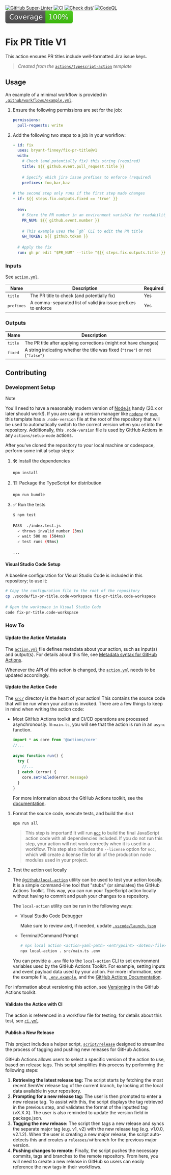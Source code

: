 [![GitHub Super-Linter](https://github.com/bryant-finney/fix-pr-title/actions/workflows/linter.yml/badge.svg)](https://github.com/super-linter/super-linter)
![CI](https://github.com/bryant-finney/fix-pr-title/actions/workflows/ci.yml/badge.svg)
[![Check dist/](https://github.com/bryant-finney/fix-pr-title/actions/workflows/check-dist.yml/badge.svg)](https://github.com/actions/typescript-action/actions/workflows/check-dist.yml)
[![CodeQL](https://github.com/bryant-finney/fix-pr-title/actions/workflows/codeql-analysis.yml/badge.svg)](https://github.com/bryant-finney/fix-pr-title/actions/workflows/codeql-analysis.yml)
[![Coverage](./badges/coverage.svg)](./badges/coverage.svg)

# Fix PR Title V1

This action ensures PR titles include well-formatted Jira issue keys.

> _Created from the_ [`actions/typescript-action`] _template_

[`actions/typescript-action`]: https://github.com/actions/typescript-action

## Usage

An example of a minimal workflow is provided in
[`.github/workflows/example.yml`](./.github/workflows/example.yml).

1. Ensure the following permissions are set for the job:
   ```yaml
   permissions:
     pull-requests: write
   ```
2. Add the following two steps to a job in your workflow:

   ```yaml
   - id: fix
     uses: bryant-finney/fix-pr-title@v1
     with:
       # Check (and potentially fix) this string (required)
       title: ${{ github.event.pull_request.title }}

       # Specify which jira issue prefixes to enforce (required)
       prefixes: foo,bar,baz

   # the second step only runs if the first step made changes
   - if: ${{ steps.fix.outputs.fixed == 'true' }}

     env:
       # Store the PR number in an environment variable for readability
       PR_NUM: ${{ github.event.number }}

       # This example uses the `gh` CLI to edit the PR title
       GH_TOKEN: ${{ github.token }}

     # Apply the fix
     run: gh pr edit "$PR_NUM" --title "${{ steps.fix.outputs.title }}"
   ```

### Inputs

See [`action.yml`](./action.yml).

| Name       | Description                                                    | Required |
| ---------- | -------------------------------------------------------------- | -------- |
| `title`    | The PR title to check (and potentially fix)                    | Yes      |
| `prefixes` | A comma-separated list of valid jira issue prefixes to enforce | Yes      |

### Outputs

| Name    | Description                                                                   |
| ------- | ----------------------------------------------------------------------------- |
| `title` | The PR title after applying corrections (might not have changes)              |
| `fixed` | A string indicating whether the title was fixed (`"true"`) or not (`"false"`) |

## Contributing

### Development Setup

> [!NOTE]
>
> You'll need to have a reasonably modern version of
> [Node.js](https://nodejs.org) handy (20.x or later should work!). If you are
> using a version manager like [`nodenv`](https://github.com/nodenv/nodenv) or
> [`nvm`](https://github.com/nvm-sh/nvm), this template has a `.node-version`
> file at the root of the repository that will be used to automatically switch
> to the correct version when you `cd` into the repository. Additionally, this
> `.node-version` file is used by GitHub Actions in any `actions/setup-node`
> actions.

After you've cloned the repository to your local machine or codespace, perform
some initial setup steps:

1. 🛠 Install the dependencies

   ```bash
   npm install
   ```

1. 🏗 Package the TypeScript for distribution

   ```bash
   npm run bundle
   ```

1. ✅ Run the tests

   ```bash
   $ npm test

   PASS  ./index.test.js
     ✓ throws invalid number (3ms)
     ✓ wait 500 ms (504ms)
     ✓ test runs (95ms)

   ...
   ```

#### Visual Studio Code Setup

A baseline configuration for Visual Studio Code is included in this repository;
to use it:

```sh
# Copy the configuration file to the root of the repository
cp .vscode/fix-pr-title.code-workspace fix-pr-title.code-workspace

# Open the workspace in Visual Studio Code
code fix-pr-title.code-workspace
```

### How To

#### Update the Action Metadata

The [`action.yml`](action.yml) file defines metadata about your action, such as
input(s) and output(s). For details about this file, see
[Metadata syntax for GitHub Actions](https://docs.github.com/en/actions/creating-actions/metadata-syntax-for-github-actions).

Whenever the API of this action is changed, the [`action.yml`](action.yml) needs
to be updated accordingly.

#### Update the Action Code

The [`src/`](./src/) directory is the heart of your action! This contains the
source code that will be run when your action is invoked. There are a few things
to keep in mind when writing the action code:

- Most GitHub Actions toolkit and CI/CD operations are processed asynchronously.
  In `main.ts`, you will see that the action is run in an `async` function.

  ```javascript
  import * as core from '@actions/core'
  //...

  async function run() {
    try {
      //...
    } catch (error) {
      core.setFailed(error.message)
    }
  }
  ```

  For more information about the GitHub Actions toolkit, see the
  [documentation](https://github.com/actions/toolkit/blob/master/README.md).

1. Format the source code, execute tests, and build the `dist`

   ```bash
   npm run all
   ```

   > This step is important! It will run [`ncc`](https://github.com/vercel/ncc)
   > to build the final JavaScript action code with all dependencies included.
   > If you do not run this step, your action will not work correctly when it is
   > used in a workflow. This step also includes the `--license` option for
   > `ncc`, which will create a license file for all of the production node
   > modules used in your project.

1. Test the action out locally

   The [`@github/local-action`](https://github.com/github/local-action) utility
   can be used to test your action locally. It is a simple command-line tool
   that "stubs" (or simulates) the GitHub Actions Toolkit. This way, you can run
   your TypeScript action locally without having to commit and push your changes
   to a repository.

   The `local-action` utility can be run in the following ways:

   - Visual Studio Code Debugger

     Make sure to review and, if needed, update
     [`.vscode/launch.json`](./.vscode/launch.json)

   - Terminal/Command Prompt

     ```bash
     # npx local action <action-yaml-path> <entrypoint> <dotenv-file>
     npx local-action . src/main.ts .env
     ```

   You can provide a `.env` file to the `local-action` CLI to set environment
   variables used by the GitHub Actions Toolkit. For example, setting inputs and
   event payload data used by your action. For more information, see the example
   file, [`.env.example`](./.env.example), and the
   [GitHub Actions Documentation](https://docs.github.com/en/actions/learn-github-actions/variables#default-environment-variables).

For information about versioning this action, see
[Versioning](https://github.com/actions/toolkit/blob/master/docs/action-versioning.md)
in the GitHub Actions toolkit.

#### Validate the Action with CI

The action is referenced in a workflow file for testing; for details about this
test, see [`ci.yml`](./.github/workflows/ci.yml).

#### Publish a New Release

This project includes a helper script, [`script/release`](./script/release)
designed to streamline the process of tagging and pushing new releases for
GitHub Actions.

GitHub Actions allows users to select a specific version of the action to use,
based on release tags. This script simplifies this process by performing the
following steps:

1. **Retrieving the latest release tag:** The script starts by fetching the most
   recent SemVer release tag of the current branch, by looking at the local data
   available in your repository.
1. **Prompting for a new release tag:** The user is then prompted to enter a new
   release tag. To assist with this, the script displays the tag retrieved in
   the previous step, and validates the format of the inputted tag (vX.X.X). The
   user is also reminded to update the version field in package.json.
1. **Tagging the new release:** The script then tags a new release and syncs the
   separate major tag (e.g. v1, v2) with the new release tag (e.g. v1.0.0,
   v2.1.2). When the user is creating a new major release, the script
   auto-detects this and creates a `releases/v#` branch for the previous major
   version.
1. **Pushing changes to remote:** Finally, the script pushes the necessary
   commits, tags and branches to the remote repository. From here, you will need
   to create a new release in GitHub so users can easily reference the new tags
   in their workflows.
